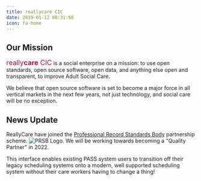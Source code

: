 ```yaml
---
title: reallycare CIC
date: 2019-01-12 00:31:58
icon: fa-home
---
```

## Our Mission
<span style="font-size: large; color:#ad1340">really<span style="font-weight:bold">care</span> CIC</span> is a social enterprise on a mission: to use open standards, open source software, open data, and anything else open and transparent, to improve Adult Social Care. 

​We believe that open source software is set to become a major force in all vertical ​markets in the next few years, not just technology, and social care will be no exception.

## News Update

ReallyCare have joined the [Professional Record Standards Body](https://theprsb.org) partnership scheme. ![PRSB Logo](/img/PRSB-Partner-Logo.png).  We will be working towards becoming a "Quality Partner" in 2022.


This interface enables existing PASS system users to transition off their legacy scheduling systems onto a modern, well supported scheduling system without their care workers having to change a thing!
